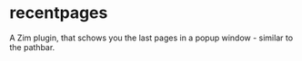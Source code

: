 # recentpages
A Zim plugin, that schows you the last pages in a popup window - similar to the pathbar.
